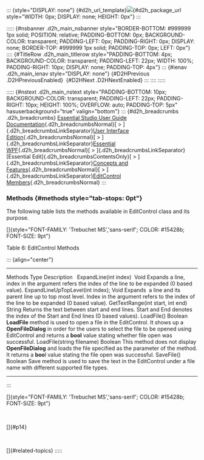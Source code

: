 ::: {style="DISPLAY: none"}
[](ms-xhelp:///?Id=d2h_url_template){#d2h_url_template}![](!package_url!){#d2h_package_url style="WIDTH: 0px; DISPLAY: none; HEIGHT: 0px"}
:::

::::: {#nsbanner .d2h_main_nsbanner style="BORDER-BOTTOM: #999999 1px solid; POSITION: relative; PADDING-BOTTOM: 0px; BACKGROUND-COLOR: transparent; PADDING-LEFT: 0px; PADDING-RIGHT: 0px; DISPLAY: none; BORDER-TOP: #999999 1px solid; PADDING-TOP: 0px; LEFT: 0px"}
:::: {#TitleRow .d2h_main_titlerow style="PADDING-BOTTOM: 4px; BACKGROUND-COLOR: transparent; PADDING-LEFT: 22px; WIDTH: 100%; PADDING-RIGHT: 10px; DISPLAY: none; PADDING-TOP: 4px"}
::: {#ienav .d2h_main_ienav style="DISPLAY: none"}
[](ms-xhelp:///?Id=bab41b6b-af10-4152-ba93-e7607768f28d){#D2HPrevious .D2HPreviousEnabled}  [](ms-xhelp:///?Id=58511398-be59-4b55-8c08-ee7c230ab241){#D2HNext .D2HNextEnabled}
:::
::::
:::::

::::: {#nstext .d2h_main_nstext style="PADDING-BOTTOM: 10px; BACKGROUND-COLOR: transparent; PADDING-LEFT: 22px; PADDING-RIGHT: 10px; HEIGHT: 100%; OVERFLOW: auto; PADDING-TOP: 5px" hasuserbackground="true" valign="bottom"}
::: {#d2h_breadcrumbs .d2h_breadcrumbs}
[Essential Studio User Guide Documentation](ms-xhelp:///?Id=12457748-09e3-4d74-a240-8e049cedf030){.d2h_breadcrumbsNormal}[ \> ]{.d2h_breadcrumbsLinkSeparator}[User Interface Edition](ms-xhelp:///?Id=c29296b7-531c-413b-a0ec-488ca1f7f669){.d2h_breadcrumbsNormal}[ \> ]{.d2h_breadcrumbsLinkSeparator}[Essential WPF](ms-xhelp:///?Id=7f4f82c5-151c-4262-94d0-75c4626c77bc){.d2h_breadcrumbsNormal}[ \> ]{.d2h_breadcrumbsLinkSeparator}[Essential Edit]{.d2h_breadcrumbsContentsOnly}[ \> ]{.d2h_breadcrumbsLinkSeparator}[Concepts and Features](ms-xhelp:///?Id=f61feb80-1940-4b18-ab36-1ab89df8b52a){.d2h_breadcrumbsNormal}[ \> ]{.d2h_breadcrumbsLinkSeparator}[EditControl Members](ms-xhelp:///?Id=bb3fd9ce-59ed-4640-90f7-21692312ce10){.d2h_breadcrumbsNormal}
:::

### Methods {#methods style="tab-stops: 0pt"}

The following table lists the methods available in EditControl class and its purpose.

[]{style="FONT-FAMILY: 'Trebuchet MS','sans-serif'; COLOR: #15428b; FONT-SIZE: 9pt"} 

Table 6: EditControl Methods

::: {align="center"}
  ---------------------------------- --------- -------------------------------------------------------------------------------------------------------------------------------------------------------------------------------------------------------------------------------------------------
  Methods                            Type      Description
    ExpandLine(int index)            Void      Expands a line, index in the argument refers the index of the line to be expanded (0 based value).
  ExpandLineUpTopLevel(int index);   Void      Expands  a line and its parent line up to top most level. Index in the argument refers to the index of the line to be expanded (0 based value).
  GetTextRange(int start, int end)   String    Returns the text between start and end lines. Start and End denotes the index of the Start and End lines (0 based values).
  LoadFile()                         Boolean   **LoadFile** method is used to open a file in the EditControl. It shows up a **OpenFileDialog** in order for the users to select the file to be opened using EditControl and returns a **bool** value stating whether file open was successful.
  LoadFile(string filename)          Boolean   This method does not display **OpenFileDialog** and loads the file specified as the parameter of the method. It returns a **boo**l value stating the file open was successful.
  SaveFile()                         Boolean   Save method is used to save the text in the EditControl under a file name with different supported file types.
  ---------------------------------- --------- -------------------------------------------------------------------------------------------------------------------------------------------------------------------------------------------------------------------------------------------------
:::

[]{style="FONT-FAMILY: 'Trebuchet MS','sans-serif'; COLOR: #15428b; FONT-SIZE: 9pt"} 

 

[]{#p14} 

 

[]{#related-topics}
:::::
